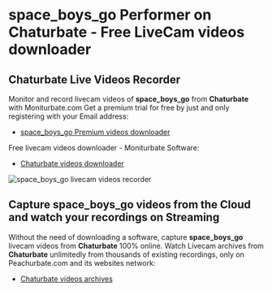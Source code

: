 # space_boys_go Performer on Chaturbate - Free LiveCam videos downloader

## Chaturbate Live Videos Recorder

Monitor and record livecam videos of **space_boys_go** from **Chaturbate** with Moniturbate.com
Get a premium trial for free by just and only registering with your Email address:
* [space_boys_go Premium videos downloader](https://moniturbate.com/request-demo-licence-key.html)

Free livecam videos downloader - Moniturbate Software:
* [Chaturbate videos downloader](https://moniturbate.com/moniturbate-download-software.html)

![space_boys_go livecam videos recorder](https://peachurnet.com/templates/moniturbate-software.png)


## Capture space_boys_go videos from the Cloud and watch your recordings on Streaming

Without the need of downloading a software, capture **space_boys_go** livecam videos from **Chaturbate** 100% online.
Watch Livecam archives from **Chaturbate** unlimitedly from thousands of existing recordings, only on Peachurbate.com and its websites network:
* [Chaturbate videos archives](https://peachurnet.com/)
